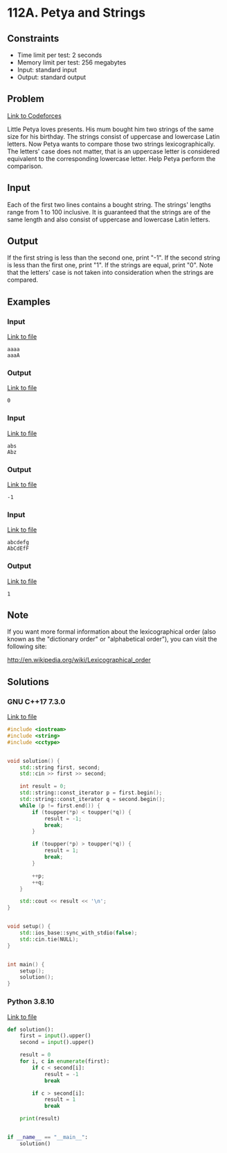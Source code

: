 # 112A. Petya and Strings

## Constraints

  - Time limit per test: 2 seconds
  - Memory limit per test: 256 megabytes
  - Input: standard input
  - Output: standard output

## Problem

[Link to Codeforces](https://codeforces.com/problemset/problem/112/A)

Little Petya loves presents. His mum bought him two strings of the same size for his birthday. The strings consist of uppercase and lowercase Latin letters. Now Petya wants to compare those two strings lexicographically. The letters' case does not matter, that is an uppercase letter is considered equivalent to the corresponding lowercase letter. Help Petya perform the comparison.

## Input

Each of the first two lines contains a bought string. The strings' lengths range from 1 to 100 inclusive. It is guaranteed that the strings are of the same length and also consist of uppercase and lowercase Latin letters.

## Output

If the first string is less than the second one, print "-1". If the second string is less than the first one, print "1". If the strings are equal, print "0". Note that the letters' case is not taken into consideration when the strings are compared.

## Examples

### Input

[Link to file](input_0.txt)

```
aaaa
aaaA
```

### Output

[Link to file](expected_0.txt)

```
0
```

### Input

[Link to file](input_1.txt)

```
abs
Abz
```

### Output

[Link to file](expected_1.txt)

```
-1
```

### Input

[Link to file](input_2.txt)

```
abcdefg
AbCdEfF
```

### Output

[Link to file](expected_2.txt)

```
1
```

## Note

If you want more formal information about the lexicographical order (also known as the "dictionary order" or "alphabetical order"), you can visit the following site:

http://en.wikipedia.org/wiki/Lexicographical_order

## Solutions

### GNU C++17 7.3.0

[Link to file](solution.cpp)

```cpp
#include <iostream>
#include <string>
#include <cctype>


void solution() {
    std::string first, second;
    std::cin >> first >> second;

    int result = 0;
    std::string::const_iterator p = first.begin();
    std::string::const_iterator q = second.begin();
    while (p != first.end()) {
        if (toupper(*p) < toupper(*q)) {
            result = -1;
            break;
        }

        if (toupper(*p) > toupper(*q)) {
            result = 1;
            break;
        }

        ++p;
        ++q;
    }

    std::cout << result << '\n';
}


void setup() {
    std::ios_base::sync_with_stdio(false);
    std::cin.tie(NULL);
}


int main() {
    setup();
    solution();
}
```

### Python 3.8.10

[Link to file](solution.py)

```python
def solution():
    first = input().upper()
    second = input().upper()

    result = 0
    for i, c in enumerate(first):
        if c < second[i]:
            result = -1
            break

        if c > second[i]:
            result = 1
            break

    print(result)


if __name__ == "__main__":
    solution()
```
